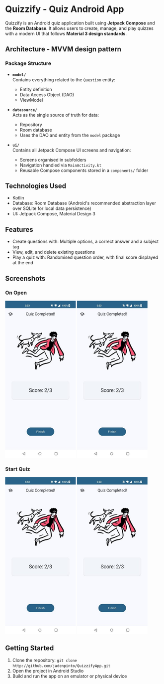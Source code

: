 # Quizzify - Quiz Android App

Quizzify is an Android quiz application built using **Jetpack Compose** and the **Room Database**. It allows users to create, manage, and play quizzes with a modern UI that follows **Material 3 design standards**.


## Architecture - MVVM design pattern

### Package Structure

- **`model/`**  
  Contains everything related to the `Question` entity:
    - Entity definition
    - Data Access Object (DAO)
    - ViewModel

- **`datasource/`**  
  Acts as the single source of truth for data:
    - Repository
    - Room database
    - Uses the DAO and entity from the `model` package

- **`ui/`**  
  Contains all Jetpack Compose UI screens and navigation:
    - Screens organised in subfolders
    - Navigation handled via `MainActivity.kt`
    - Reusable Compose components stored in a `components/` folder


## Technologies Used

- Kotlin
- Database: Room Database (Android's recommended abstraction layer over SQLite for local data persistence)
- UI: Jetpack Compose, Material Design 3

## Features
- Create questions with: Multiple options, a correct answer and a subject tag
- View, edit, and delete existing questions
- Play a quiz with: Randomised question order, with final score displayed at the end

## Screenshots

### On Open
<p float="left">
  <img src="readme-assets/score_screen.jpg" width="45%" />
  <img src="readme-assets/score_screen.jpg" width="45%" />
</p>

### Start Quiz
<p float="left">
  <img src="readme-assets/score_screen.jpg" width="45%" />
  <img src="readme-assets/score_screen.jpg" width="45%" />
</p>

## Getting Started
1. Clone the repository: `git clone http://github.com/jadenpinto/QuizzifyApp.git`
2. Open the project in Android Studio
3. Build and run the app on an emulator or physical device
